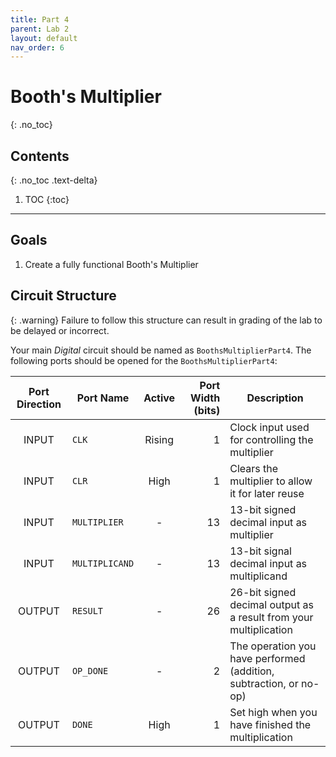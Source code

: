 ```yaml
---
title: Part 4
parent: Lab 2
layout: default
nav_order: 6
---
```


# Booth's Multiplier
{: .no_toc}

## Contents
{: .no_toc .text-delta}

1. TOC
{:toc}

---

## Goals

1. Create a fully functional Booth's Multiplier

## Circuit Structure

{: .warning}
Failure to follow this structure can result in grading of the lab to be delayed or incorrect.

Your main *Digital* circuit should be named as `BoothsMultiplierPart4`.
The following ports should be opened for the `BoothsMultiplierPart4`:

| Port Direction | Port Name       | Active | Port Width (bits) | Description                                                             |
|:--------------:|-----------------|:------:|------------------:|-------------------------------------------------------------------------|
|      INPUT     | `CLK`           | Rising |                 1 | Clock input used for controlling the multiplier                         |
|      INPUT     | `CLR`           |  High  |                 1 | Clears the multiplier to allow it for later reuse                       |
|      INPUT     | `MULTIPLIER`    |    -   |                13 | 13-bit signed decimal input as multiplier                               |
|      INPUT     | `MULTIPLICAND`  |    -   |                13 | 13-bit signal decimal input as multiplicand                             |
|     OUTPUT     | `RESULT`        |    -   |                26 | 26-bit signed decimal output as a result from your multiplication       |
|     OUTPUT     | `OP_DONE`       |    -   |                 2 | The operation you have performed (addition, subtraction, or no-op)      |
|     OUTPUT     | `DONE`          |  High  |                 1 | Set high when you have finished the multiplication                      |
